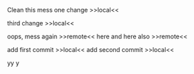 Clean this mess
one change >>local<<

third change >>local<<

oops, mess again >>remote<< here
and here also >>remote<<

add first commit >>local<<
add second commit >>local<<

yy y
